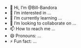 - 👋 Hi, I’m @Bill-Bandora
- 👀 I’m interested in ...
- 🌱 I’m currently learning ...
- 💞️ I’m looking to collaborate on ...
- 📫 How to reach me ...
- 😄 Pronouns: ...
- ⚡ Fun fact: ...

<!---
Bill-Bandora/Bill-Bandora is a ✨ special ✨ repository because its `README.md` (this file) appears on your GitHub profile.
You can click the Preview link to take a look at your changes.
--->
